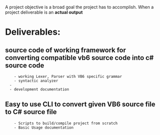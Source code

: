 A project objective is a broad goal the project has to accomplish. When a project deliverable is an **actual output**

# Deliverables:
## source code of working framework for converting compatible vb6 source code into c# source code
    	- working Lexer, Parser with VB6 specific grammar
    	- syntactic analyzer
      - 
      - development documentation

## Easy to use CLI to convert given VB6 source file to C# source file
    	- Scripts to build/compile project from scratch
    	- Basic Usage documentation
